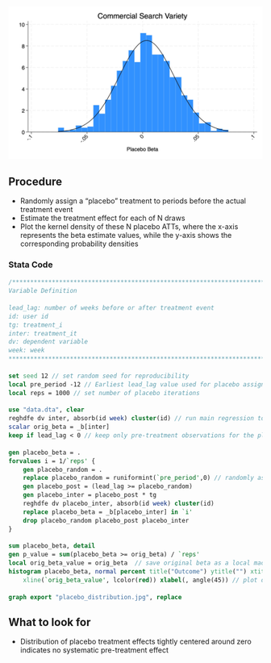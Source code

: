 ![Placebo Distribution](placebo_distribution.jpg)

## Procedure
* Randomly assign a “placebo” treatment to periods before the actual treatment event
* Estimate the treatment effect for each of N draws
* Plot the kernel density of these N placebo ATTs, where the x-axis represents the beta estimate values, while the y-axis shows the corresponding probability densities

### Stata Code
```stata
/******************************************************************************
Variable Definition

lead_lag: number of weeks before or after treatment event 
id: user id
tg: treatment_i
inter: treatment_it 
dv: dependent variable
week: week
******************************************************************************/

set seed 12 // set random seed for reproducibility
local pre_period -12 // Earliest lead_lag value used for placebo assignment
local reps = 1000 // set number of placebo iterations

use "data.dta", clear
reghdfe dv inter, absorb(id week) cluster(id) // run main regression to estimate actual ATE
scalar orig_beta = _b[inter]
keep if lead_lag < 0 // keep only pre-treatment observations for the placebo test

gen placebo_beta = .
forvalues i = 1/`reps' {
	gen placebo_random = .
	replace placebo_random = runiformint(`pre_period',0) // randomly assign a "placebo" treatment event
    gen placebo_post = (lead_lag >= placebo_random)
    gen placebo_inter = placebo_post * tg
    reghdfe dv placebo_inter, absorb(id week) cluster(id)
    replace placebo_beta = _b[placebo_inter] in `i'
    drop placebo_random placebo_post placebo_inter
}

sum placebo_beta, detail
gen p_value = sum(placebo_beta >= orig_beta) / `reps'
local orig_beta_value = orig_beta  // save original beta as a local macro for plotting
histogram placebo_beta, normal percent title("Outcome") ytitle("") xtitle("Placebo Beta") ///
    xline(`orig_beta_value', lcolor(red)) xlabel(, angle(45)) // plot distribution of placebo estimates

graph export "placebo_distribution.jpg", replace
```

## What to look for
* Distribution of placebo treatment effects tightly centered around zero indicates no systematic pre-treatment effect
